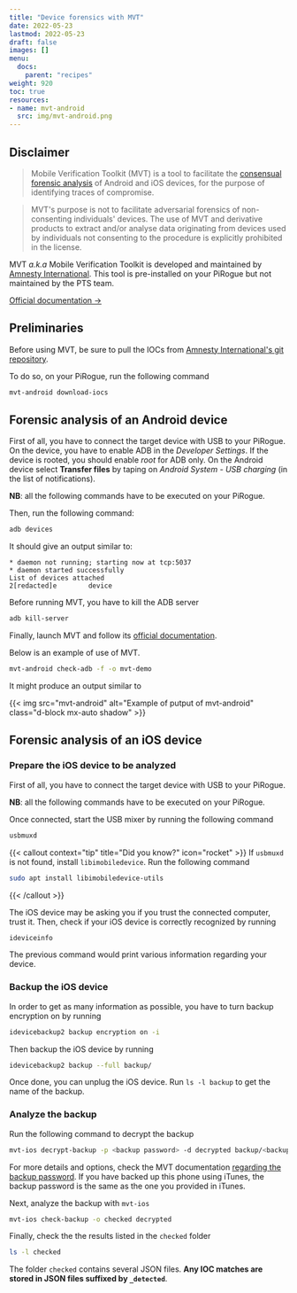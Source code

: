 ```yaml
---
title: "Device forensics with MVT"
date: 2022-05-23
lastmod: 2022-05-23
draft: false
images: []
menu:
  docs:
    parent: "recipes"
weight: 920
toc: true
resources:
- name: mvt-android
  src: img/mvt-android.png
---
```


## Disclaimer
> Mobile Verification Toolkit (MVT) is a tool to facilitate the [consensual forensic analysis](https://docs.mvt.re/en/latest/introduction/#consensual-forensics) of Android and iOS devices, for the purpose of identifying traces of compromise.

> MVT's purpose is not to facilitate adversarial forensics of non-consenting individuals' devices. The use of MVT and derivative products to extract and/or analyse data originating from devices used by individuals not consenting to the procedure is explicitly prohibited in the license.

MVT *a.k.a* Mobile Verification Toolkit is developed and maintained by [Amnesty International](https://www.amnesty.org/en/). This tool is pre-installed on your PiRogue but not maintained by the PTS team.

[Official documentation →](https://docs.mvt.re/en/latest/) 

## Preliminaries
Before using MVT, be sure to pull the IOCs from [Amnesty International's git repository](https://github.com/AmnestyTech/investigations/).

To do so, on your PiRogue, run the following command
```bash
mvt-android download-iocs
```

## Forensic analysis of an Android device
First of all, you have to connect the target device with USB to your PiRogue. On the device, you have to enable ADB in the *Developer Settings*. If the device is rooted, you should enable *root* for ADB only. On the Android device select **Transfer files** by taping on *Android System - USB charging* (in the list of notifications).

**NB**: all the following commands have to be executed on your PiRogue.

Then, run the following command:
```bash
adb devices
```
It should give an output similar to:
```text
* daemon not running; starting now at tcp:5037
* daemon started successfully
List of devices attached
2[redacted]e        device
```

Before running MVT, you have to kill the ADB server
```bash
adb kill-server
```

Finally, launch MVT and follow its [official documentation](https://docs.mvt.re/en/latest/android/methodology/).

Below is an example of use of MVT.
```bash
mvt-android check-adb -f -o mvt-demo
```

It might produce an output similar to

{{< img src="mvt-android" alt="Example of putput of mvt-android" class="d-block mx-auto shadow" >}}



## Forensic analysis of an iOS device

### Prepare the iOS device to be analyzed
First of all, you have to connect the target device with USB to your PiRogue. 

**NB**: all the following commands have to be executed on your PiRogue.

Once connected, start the USB mixer by running the following command
```bash
usbmuxd
```

{{< callout context="tip" title="Did you know?" icon="rocket" >}}
If `usbmuxd` is not found, install `libimobiledevice`. Run the following command 

```bash
sudo apt install libimobiledevice-utils
```
{{< /callout >}}

The iOS device may be asking you if you trust the connected computer, trust it. Then, check if your iOS device is correctly recognized by running
```bash
ideviceinfo
```
The previous command would print various information regarding your device.

### Backup the iOS device
In order to get as many information as possible, you have to turn backup encryption on by running
```bash
idevicebackup2 backup encryption on -i
```

Then backup the iOS device by running
```bash
idevicebackup2 backup --full backup/
```

Once done, you can unplug the iOS device. Run `ls -l backup` to get the name of the backup.

### Analyze the backup

Run the following command to decrypt the backup
```bash
mvt-ios decrypt-backup -p <backup password> -d decrypted backup/<backup name>
```

For more details and options, check the MVT documentation [regarding the backup password](https://docs.mvt.re/en/latest/ios/backup/libimobiledevice/). If you have backed up this phone using iTunes, the backup password is the same as the one you provided in iTunes.

Next, analyze the backup with `mvt-ios`
```bash
mvt-ios check-backup -o checked decrypted
```

Finally, check the the results listed in the `checked` folder
```bash
ls -l checked
```

The folder `checked` contains several JSON files. **Any IOC matches are stored in JSON files suffixed by `_detected`**.